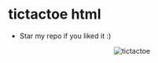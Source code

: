 # tictactoe html
- Star my repo if you liked it :)

<div align="center">
    <img src="https://recon.is-inside.me/5gUOe423.png" alt="tictactoe"/>
</div>
